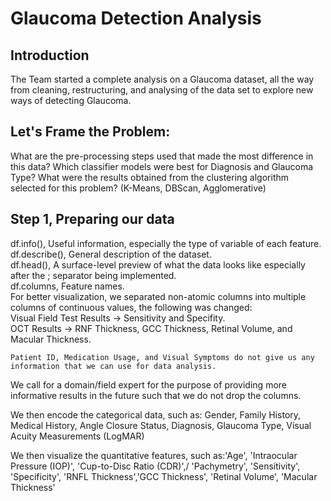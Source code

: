 # Glaucoma Detection Analysis
## Introduction
The Team started a complete analysis on a Glaucoma dataset, all the way from cleaning, restructuring, and analysing of the data set to explore new ways of detecting Glaucoma.

## Let's Frame the Problem:
  What are the pre-processing steps used that made the most difference in this data?
  Which classifier models were best for Diagnosis and Glaucoma Type?
  What were the results obtained from the clustering algorithm selected for this problem? (K-Means, DBScan, Agglomerative)

## Step 1, Preparing our data
  df.info(), Useful information, especially the type of variable of each feature.\
  df.describe(), General description of the dataset.\
  df.head(), A surface-level preview of what the data looks like especially after the ; separator being implemented.\
  df.columns, Feature names.\
  For better visualization, we separated non-atomic columns into multiple columns of continuous values, the following was changed:\
    Visual Field Test Results -> Sensitivity and Specifity.\
    OCT Results -> RNF Thickness, GCC Thickness, Retinal Volume, and Macular Thickness.

    Patient ID, Medication Usage, and Visual Symptoms do not give us any information that we can use for data analysis.
We call for a domain/field expert for the purpose of providing more informative results in the future such that we do not drop the columns.

We then encode the categorical data, such as: Gender, Family History, Medical History, Angle Closure Status, Diagnosis, Glaucoma Type, Visual Acuity Measurements (LogMAR)

We then visualize the quantitative features, such as:'Age', 'Intraocular Pressure (IOP)', 'Cup-to-Disc Ratio (CDR)',/
'Pachymetry', 'Sensitivity', 'Specificity', 'RNFL Thickness','GCC Thickness', 'Retinal Volume', 'Macular Thickness'

